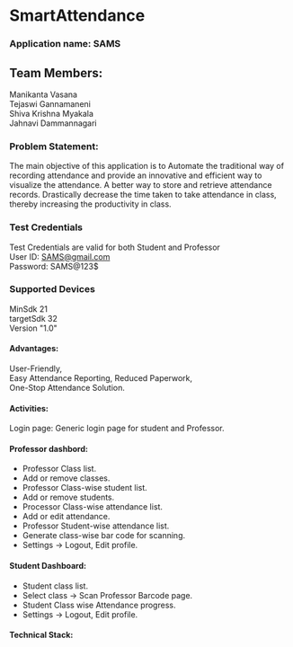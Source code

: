 # SmartAttendance

### Application name: SAMS

## Team Members: &nbsp;
Manikanta Vasana <br>
Tejaswi Gannamaneni <br>
Shiva Krishna Myakala <br>
Jahnavi Dammannagari <br>

### Problem Statement:
The main objective of this application is to Automate the traditional way of recording attendance and provide an innovative and efficient way to visualize the attendance. A better way to store and retrieve attendance records. Drastically decrease the time taken to take attendance in class, thereby increasing the productivity in class.

### Test Credentials
Test Credentials are valid for both Student and Professor <br>
User ID: SAMS@gmail.com <br>
Password: SAMS@123$ <br>

### Supported Devices
MinSdk 21 <br>
targetSdk 32 <br>
Version "1.0" <br>

#### Advantages:
User-Friendly, <br>
Easy Attendance Reporting, Reduced Paperwork, <br>
One-Stop Attendance Solution. <br>

#### Activities:
Login page: Generic login page for student and Professor.

#### Professor dashbord:
* Professor Class list.
* Add or remove classes.
* Professor Class-wise student list.
* Add or remove students.
* Processor Class-wise attendance list.
* Add or edit attendance.
* Professor Student-wise attendance list.
* Generate class-wise bar code for scanning.
* Settings -> Logout, Edit profile.

#### Student Dashboard:
* Student class list.
* Select class -> Scan Professor Barcode page.
* Student Class wise Attendance progress.
* Settings -> Logout, Edit profile.

#### Technical Stack:






